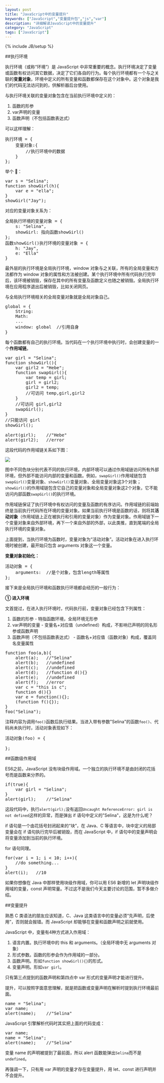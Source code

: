 ```yaml
---
layout: post
title: "JavaScript中的变量提升"
keywords: ["JavaScript","变量提升包","js","var"]
description: "详细解读JavaScript中的变量提升"
category: "JavaScript"
tags: ["JavaScript"]
---
```

{% include JB/setup %}

##执行环境

执行环境（或称“环境”）是 JavaScript 中非常重要的概念。执行环境决定了变量或函数有权访问其它数据，决定了它们各自的行为。<span class="txt">每个执行环境都有一个与之关联的**变量对象**，环境中定义的所有变量和函数都保存在这个对象中。</span>这个对象是我们的代码无法访问到的，供解析器后台使用。

与执行环境关联的变量对象包含在当前执行环境中定义的：

1. 函数的形参
2. var声明的变量
3. 函数声明（不包括函数表达式）

可以这样理解：

<pre>
执行环境 = {
	变量对象:{
		//执行环境中的数据
	}
};
</pre>

举个 🌰：

<pre>
var s = "Selina";
function showGirl(h){
	var e = "ella";
}
showGirl("Jay");
</pre>

对应的变量对象关系为：

<pre>
全局执行环境的变量对象 = {
	s: "Selina",
	showGirl: 指向函数showGirl()
};
函数showGirl()执行环境的变量对象 = {
	h: "Jay",
	e: "Ella"
}
</pre>

最外层的执行环境是全局执行环境，window 对象与之关联，所有的全局变量和方法都作为 window 对象的属性和方法被创建。某个执行环境中所有代码执行完毕后，该环境被销毁，保存在其中的所有变量及函数定义也随之被销毁。全局执行环境在应用程序退出后被销毁，比如关闭网页。

与全局执行环境相关的全局变量对象就是全局对象自己。

<pre>
global = {
	String:
	Math:
	...
	window: global	//引用自身
}
</pre>

每个函数都有自己的执行环境。<span class="txt">当代码在一个执行环境中执行时，会创建变量的一个**作用域链**。</span>

<pre>
var girl = "Selina";
function showGirl(){
    var girl2 = "Hebe";
    function swapGirl(){
        var temp = girl;
        girl = girl2;
        girl2 = temp;
        //可访问 temp,girl,girl2
    }
    //可访问 girl,girl2
    swapGirl();
}
//只能访问 girl
showGirl();

alert(girl);	//"Hebe"
alert(girl2);	//error
</pre>

这段代码的作用域链关系如下图：

![](http://cdn.saymagic.cn/o_1ap1bv7vgmni1opo1rhc1cs7178t9.png)

图中不同色块分别代表不同的执行环境，内部环境可以通过作用域链访问所有外部环境，但外部不能访问内部的变量和函数。例如，`swapGirl()`作用域链包含`swapGirl()`变量对象、`showGirl()`变量对象、全局变量对象这3个对象；`showGirl()`的作用域链包含它自己的变量对象和全局变量对象这2个对象，它不能访问内部函数`swapGirl()`的执行环境。

作用域链保证了执行环境中有权访问的变量及函数的有序访问。<span class="txt">作用域链的前端始终是当前执行代码所在环境的变量对象。</span>如果当前执行环境是函数的话，则将其**活动对象**（作用域链上正在被执行和引用的变量对象）作为变量对象。作用域链下一个变量对象来自外部环境，再下一个来自外部的外部，以此类推，直到尾端的全局执行环境的变量对象。

上面提到，当执行环境为函数时，变量对象为“活动对象”。活动对象在进入执行环境时被创建，最开始只包含 arguments 对象这一个变量。

**变量对象初始化：**

<pre>
活动对象 = {
	arguments:	//是个对象，包含length等属性
};
</pre>

接下来是全局执行环境和函数执行环境都会经历的一般行为：

**① 进入环境**

文首提过，在进入执行环境时，代码执行前，变量对象已经包含下列属性：

1. 函数的形参 - 特指函数环境，全局环境无形参
2. var声明的变量 - <span class="txt">变量名+对应值（undefined）</span>构成，不影响已声明的同名形参或函数声明
3. 函数声明（不包括函数表达式） - <span class="txt">函数名+对应值（函数对象）</span>构成，覆盖同名变量属性

<pre>
function foo(a,b){
	alert(a);	//"Selina"
	alert(b);	//undefined
	alert(c);	//undefined
	alert(d);	//function d(){}
	alert(e);	//undefined
	alert(f);	//error
	var c = "this is c";
	function d(){}
	var e = function(){};
	(function f(){});
}
foo("Selina");
</pre>

注释内容为调用`foo()`函数后执行结果。当进入带有参数"Selina"的函数`foo()`、代码尚未执行时，活动对象表现如下：

<pre>
活动对象(foo) = {

};
</pre>

##函数级作用域

ES6之前，JavaScript 没有块级作用域。一个独立的执行环境不是由封闭的花括号而是函数来分界的。

<pre>
if(true){
    var girl = "Selina";
}
alert(girl);	//"Selina"
</pre>

这段代码中，执行`alert(girl);`没有返回`Uncaught ReferenceError: girl is not defined`这样的异常，而是弹出 if 语句中定义的"Selina"，这是为什么呢？

if 语句是一个由花括号封闭起来的“块”，在 Java、C 等语言中，块中定义的局部变量会在 if 语句执行完毕后被销毁，而在 JavaScript 中，if 语句中的变量声明会将变量添加到当前的执行环境。

for 语句同理。

<pre>
for(var i = 1; i < 10; i++){
    //do something...
}
alert(i);	//10
</pre>

如果你想像在 Java 中那样使用块级作用域，你可以用 ES6 新增的 let 声明块级作用域的变量，const 声明常量。不过这不是我们今天主要讨论的范围，暂不多做介绍。

##变量提升

熟悉 C 类语法的朋友应该知道，C、Java 这类语言中的变量必须“先声明，后使用”，否则就会报错。而 JavaScript 却能够在变量和函数声明之前就使用。

JavaScript 中，变量有4种方式进入作用域：

1. 语言内置。执行环境中的 this 和 arguments。（全局环境中无 arguments 对象）
2. 形式参数。函数的形参会作为作用域的一部分。
3. 函数声明。形如`function showGirl(){}`的形式。
4. 变量声明。形如`var girl`。

只有第三点提到的函数声明和第四点中 var 形式的变量声明才能进行提升。

提升，可以按照字面意思理解，就是把函数或变量声明在解析时提到执行环境最前面。

<pre>
name = "Selina";
var name;
alert(name);	//"Selina"
</pre>

JavaScript 引擎解析代码时其实把上面的代码变成：

<pre>
var name;
name = "Selina";
alert(name);	//"Selina"
</pre>

变量 name 的声明被提到了最前面，所以 alert 函数能弹出`Selina`而不是`undefined`。

再强调一下，只有用 var 声明的变量才存在变量提升，用 let、const 进行声明并不会提升。



